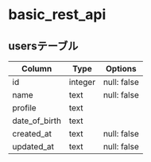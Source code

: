 # basic_rest_api

## usersテーブル
|Column|Type|Options|
|------|----|-------|
|id|integer|null: false|PRIMARY KEY|
|name|text|null: false|
|profile|text|
|date_of_birth|text|
|created_at|text|null: false|datetime関数で日付を取得|
|updated_at|text|null: false|datetime関数で日付を取得|
